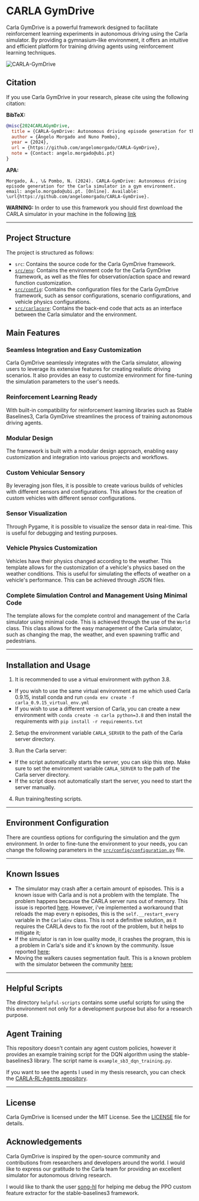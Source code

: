 # CARLA GymDrive

Carla GymDrive is a powerful framework designed to facilitate reinforcement learning experiments in autonomous driving using the Carla simulator. By providing a gymnasium-like environment, it offers an intuitive and efficient platform for training driving agents using reinforcement learning techniques.

![CARLA-GymDrive](./gifs/clip.gif)

## Citation

If you use Carla GymDrive in your research, please cite using the following citation:

**BibTeX:**
```bibtex
@misc{2024CARLAGymDrive,
  title = {CARLA-GymDrive: Autonomous driving episode generation for the Carla simulator in a gym environment.},
  author = {Ângelo Morgado and Nuno Pombo},
  year = {2024},
  url = {https://github.com/angelomorgado/CARLA-GymDrive},
  note = {Contact: angelo.morgado@ubi.pt}
}
```

**APA:**
```apa
Morgado, Â., \& Pombo, N. (2024). CARLA-GymDrive: Autonomous driving episode generation for the Carla simulator in a gym environment. email: angelo.morgado@ubi.pt. [Online]. Available: \url{https://github.com/angelomorgado/CARLA-GymDrive}.
```

**WARNING:** In order to use this framework you should first download the CARLA simulator in your machine in the following [link](https://github.com/carla-simulator/carla/releases)

---

## Project Structure

The project is structured as follows:

- `src`: Contains the source code for the Carla GymDrive framework.
- [`src/env`](src/env/README.md): Contains the environment code for the Carla GymDrive framework, as well as the files for observation/action space and reward function customization.
- [`src/config`](src/config/README.md): Contains the configuration files for the Carla GymDrive framework, such as sensor configurations, scenario configurations, and vehicle physics configurations.
- [`src/carlacore`](src/carlacore/README.md): Contains the back-end code that acts as an interface between the Carla simulator and the environment.	

## Main Features

### Seamless Integration and Easy Customization

Carla GymDrive seamlessly integrates with the Carla simulator, allowing users to leverage its extensive features for creating realistic driving scenarios. It also provides an easy to customize environment for fine-tuning the simulation parameters to the user's needs.

### Reinforcement Learning Ready

With built-in compatibility for reinforcement learning libraries such as Stable Baselines3, Carla GymDrive streamlines the process of training autonomous driving agents.

### Modular Design

The framework is built with a modular design approach, enabling easy customization and integration into various projects and workflows.

### Custom Vehicular Sensory

By leveraging json files, it is possible to create various builds of vehicles with different sensors and configurations. This allows for the creation of custom vehicles with different sensor configurations.

### Sensor Visualization

Through Pygame, it is possible to visualize the sensor data in real-time. This is useful for debugging and testing purposes.

### Vehicle Physics Customization

Vehicles have their physics changed according to the weather. This template allows for the customization of a vehicle's physics based on the weather conditions. This is useful for simulating the effects of weather on a vehicle's performance. This can be achieved through JSON files.

### Complete Simulation Control and Management Using Minimal Code

The template allows for the complete control and management of the Carla simulator using minimal code. This is achieved through the use of the `World` class. This class allows for the easy management of the Carla simulator, such as changing the map, the weather, and even spawning traffic and pedestrians.

---

## Installation and Usage

1. It is recommended to use a virtual environment with python 3.8.

- If you wish to use the same virtual environment as me which used Carla 0.9.15, install conda and run `conda env create -f carla_0.9.15_virtual_env.yml`
- If you wish to use a different version of Carla, you can create a new environment with `conda create -n carla python=3.8` and then install the requirements with `pip install -r requirements.txt`

2. Setup the environment variable `CARLA_SERVER` to the path of the Carla server directory.

3. Run the Carla server:

- If the script automatically starts the server, you can skip this step. Make sure to set the environment variable `CARLA_SERVER` to the path of the Carla server directory.
- If the script does not automatically start the server, you need to start the server manually.

4. Run training/testing scripts.

---

## Environment Configuration

There are countless options for configuring the simulation and the gym environment. In order to fine-tune the environment to your needs, you can change the following parameters in the [`src/config/configuration.py`](`src/config/configuration.py`) file.

---

## Known Issues

- The simulator may crash after a certain amount of episodes. This is a known issue with Carla and is not a problem with the template. The problem happens because the CARLA server runs out of memory. This issue is reported [here](https://github.com/carla-simulator/carla/issues/3197). However, i've implemented a workaround that reloads the map every n episodes, this is the `self.__restart_every` variable in the `CarlaEnv` class. This is not a definitive solution, as it requires the CARLA devs to fix the root of the problem, but it helps to mitigate it;
- If the simulator is ran in low quality mode, it crashes the program, this is a problem in Carla's side and it's known by the community. Issue reported [here](https://github.com/carla-simulator/carla/issues/6399);
- Moving the walkers causes segmentation fault. This is a known problem with the simulator between the community [here](https://github.com/carla-simulator/carla/issues/4155);

---
## Helpful Scripts

The directory `helpful-scripts` contains some useful scripts for using the this environment not only for a development purpose but also for a research purpose.

## Agent Training

This repository doesn't contain any agent custom policies, however it provides an example training script for the DQN algorithm using the stable-baselines3 library. The script name is `example_sb3_dqn_training.py`.

If you want to see the agents I used in my thesis research, you can check the [CARLA-RL-Agents repository](https://github.com/angelomorgado/CARLA-RL-Agents).

---

## License

Carla GymDrive is licensed under the MIT License. See the [LICENSE](/LICENSE) file for details.

## Acknowledgements

Carla GymDrive is inspired by the open-source community and contributions from researchers and developers around the world. I would like to express our gratitude to the Carla team for providing an excellent simulator for autonomous driving research.

I would like to thank the user [song-hl](https://github.com/song-hl) for helping me debug the PPO custom feature extractor for the stable-baselines3 framework.
